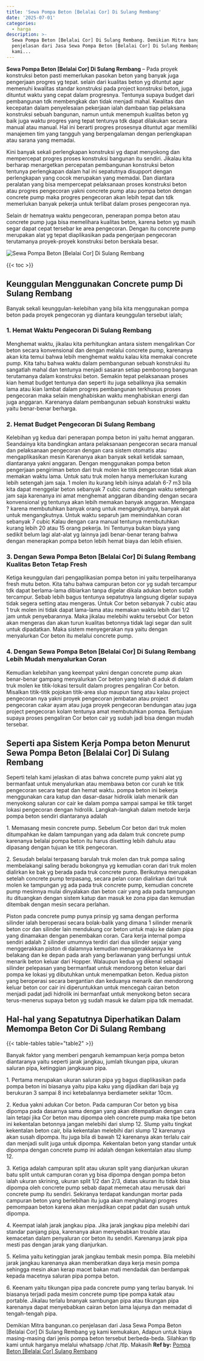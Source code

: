```yaml
---
title: 'Sewa Pompa Beton [Belalai Cor] Di Sulang Rembang'
date: '2025-07-01'
categories:
  - harga
description: >-
  Sewa Pompa Beton [Belalai Cor] Di Sulang Rembang. Demikian Mitra bangunan.co
  penjelasan dari Jasa Sewa Pompa Beton [Belalai Cor] Di Sulang Rembang yg
  kami...
---
```


**Sewa Pompa Beton \[Belalai Cor\] Di Sulang Rembang** – Pada proyek konstruksi beton pasti memerlukan pasokan beton yang banyak juga pengerjaan progres yg tepat. selain dari kualitas beton yg dituntut agar memenuhi kwalitas standar konstruksi pada project konstruksi beton, juga dituntut waktu yang cepat dalam progresnya. Tentunya supaya budget dari pembangunan tdk membengkak dan tidak menjadi mahal. Kwalitas dan kecepatan dalam penyelesaian pekerjaan ialah dambaan tiap pelaksana konstruksi sebuah bangunan, namun untuk menempuh kualitas beton yg baik juga waktu progres yang tepat tentunya tdk dapat dilakukan secara manual atau manual. Hal ini berarti progres prosesnya dituntut agar memiliki manajemen tim yang tangguh yang berpengalaman dengan perlengkapan atau sarana yang memadai.

Kini banyak sekali perlengkapan konstruksi yg dapat menyokong dan mempercepat progres proses konstruksi bangunan itu sendiri. Jikalau kita berharap menargetkan percepatan pembangunan konstruksi beton tentunya perlengkapan dalam hal ini sepatutnya disupport dengan perlengkapan yang cocok merupakan yang memadai. Dan diantara peralatan yang bisa mempercepat pelaksanaan proses konstruksi beton atau progres pengecoran yakni concrete pump atau pompa beton dengan concrete pump maka progres pengecoran akan lebih tepat dan tdk memerlukan banyak pekerja untuk terlibat dalam proses pengecoran nya.

Selain dr hematnya waktu pengecoran, penerapan pompa beton atau concrete pump juga bisa memelihara kualitas beton, karena beton yg masih segar dapat cepat tersebar ke area pengecoran. Dengan itu concrete pump merupakan alat yg tepat diaplikasikan pada pengerjaan pengecoran terutamanya proyek-proyek konstruksi beton berskala besar.

![Sewa Pompa Beton [Belalai Cor] Di Sulang Rembang](/images/sewa-concrete-pump-39.png)

{{< toc >}}

## Keunggulan Menggunakan Concrete pump Di Sulang Rembang

Banyak sekali keunggulan-kelebihan yang bila kita menggunakan pompa beton pada proyek pengecoran yg diantara keunggulan tersebut ialah;

### 1\. Hemat Waktu Pengecoran Di Sulang Rembang

Menghemat waktu, jikalau kita perhitungkan antara sistem mengalirkan Cor beton secara konvensional dan dengan melalui concrete pump, karenanya akan kita temui bahwa lebih menghemat waktu kalau kita memakai concrete pump. Kita tahu bahwa waktu dalam pembangunan sebuah konstruksi itu sangatlah mahal dan tentunya menjadi sasaran setiap pemborong bangunan terutamanya dalam konstruksi beton. Semakin tepat pelaksanaan proses kian hemat budget tentunya dan seperti itu juga sebaliknya jika semakin lama atau kian lambat dalam progres pembangunan terkhusus proses pengecoran maka selain menghabiskan waktu menghabiskan energi dan juga anggaran. Karenanya dalam pembangunan sebuah konstruksi waktu yaitu benar-benar berharga.

### 2\. Hemat Budget Pengecoran Di Sulang Rembang

Kelebihan yg kedua dari penerapan pompa beton ini yaitu hemat anggaran. Seandainya kita bandingkan antara pelaksanaan pengecoran secara manual dan pelaksanaan pengecoran dengan cara sistem otomatis atau mengaplikasikan mesin Karenanya akan banyak sekali ketidak samaan, diantaranya yakni anggaran. Dengan menggunakan pompa beton pengerjaan pengiriman beton dari truk molen ke titik pengecoran tidak akan memakan waktu lama. Untuk satu truk molen hanya memerlukan kurang lebih setengah jam saja. 1 molen itu kurang lebih isinya adalah 6-7 m3 bila kita dapat menggelar beton sebanyak 7 cubic cuma dengan waktu setengah jam saja karenanya ini amat menghemat anggaran dibanding dengan secara konvensional yg tentunya akan lebih memakan banyak anggaran. Mengapa ? karena membutuhkan banyak orang untuk mengangkutnya, banyak alat untuk mengangkutnya. Untuk waktu separuh jam memindahkan coran sebanyak 7 cubic Kalau dengan cara manual tentunya membutuhkan kurang lebih 20 atau 15 orang pekerja. Ini Tentunya bukan biaya yang sedikit belum lagi alat-alat yg lainnya jadi benar-benar terang bahwa dengan menerapkan pompa beton lebih hemat biaya dan lebih efisien.

### 3\. Dengan Sewa Pompa Beton \[Belalai Cor\] Di Sulang Rembang Kualitas Beton Tetap Fresh

Ketiga keunggulan dari pengaplikasian pompa beton ini yaitu terpeliharanya fresh mutu beton. Kita tahu bahwa campuran beton cor yg sudah tercampur tdk dapat berlama-lama dibiarkan tanpa digelar dikala adukan beton sudah tercampur. Sebab lebih bagus tentunya sepatutnya langsung digelar supaya tidak segera setting atau mengeras. Untuk Cor beton sebanyak 7 cubic atau 1 truk molen ini tidak dapat lama-lama atau memakan waktu lebih dari 1/2 jam untuk penyebarannya. Maka jikalau melebihi waktu tersebut Cor beton akan mengeras dan akan turun kualitas betonnya tidak lagi segar dan sulit untuk dipadatkan. Maka sistem menyegerakan nya yaitu dengan menyalurkan Cor beton itu melalui concrete pump.

### 4\. Dengan Sewa Pompa Beton \[Belalai Cor\] Di Sulang Rembang Lebih Mudah menyalurkan Coran

Kemudian kelebihan yang keempat yakni dengan concrete pump akan benar-benar gampang menyalurkan Cor beton yang telah di aduk di dalam truk molen ke titik-lokasi tersulit dalam progres pengaliran Cor beton. Misalkan titik-titik pojokan titik-area slup maupun tiang atau kalau project pengecoran nya yakni proyek pengecoran jembatan atau project pengecoran cakar ayam atau juga proyek pengecoran bendungan atau juga project pengecoran kolam tentunya amat membutuhkan pompa. Bertujuan supaya proses pengaliran Cor beton cair yg sudah jadi bisa dengan mudah tersebar.

## Seperti apa Sistem Kerja Pompa beton Menurut Sewa Pompa Beton \[Belalai Cor\] Di Sulang Rembang

Seperti telah kami jelaskan di atas bahwa concrete pump yakni alat yg bermanfaat untuk menyalurkan atau membawa beton cor curah ke titik pengecoran secara tepat dan hemat waktu. pompa beton ini bekerja menggunakan cara katup dan dasar-dasar hidrolik ialah menarik dan menyokong saluran cor cair ke dalam pompa sampai sampai ke titik target lokasi pengecoran dengan hidrolik. Langkah-langkah dalam metode kerja pompa beton sendiri diantaranya adalah

1\. Memasang mesin concrete pump. Sebelum Cor beton dari truk molen ditumpahkan ke dalam tampungan yang ada dalam truk concrete pump karenanya belalai pompa beton itu harus disetting lebih dahulu atau dipasang dengan tujuan ke titik pengecoran.

2\. Sesudah belalai terpasang barulah truk molen dan truk pompa saling membelakangi saling beradu bokongnya yg kemudian coran dari truk molen dialirkan ke bak yg berada pada truk concrete pump. Berikutnya merupakan setelah concrete pump terpasang, secara pelan coran dialirkan dari truk molen ke tampungan yg ada pada truk concrete pump, kemudian concrete pump mesinnya mulai dinyalakan dan beton cair yang ada pada tampungan itu dituangkan dengan sistem katup dan masuk ke zona pipa dan kemudian ditembak dengan mesin secara perlahan.

Piston pada concrete pump punya prinsip yg sama dengan performa silinder ialah beroperasi secara bolak-balik yang dimana 1 silinder menarik beton cor dan silinder lain mendukung cor beton untuk maju ke dalam pipa yang dinamakan dengan penembakan coran. Cara kerja internal pompa sendiri adalah 2 silinder umumnya terdiri dari dua silinder sejajar yang menggerakkan piston di dalamnya kemudian menggerakkannya ke belakang dan ke depan pada arah yang berlawanan yang berfungsi untuk menarik beton keluar dari Hopper. Walaupun kedua yg dikenal sebagai silinder pelepasan yang bermanfaat untuk mendorong beton keluar dari pompa ke lokasi yg dibutuhkan untuk menempatkan beton. Kedua piston yang beroperasi secara bergantian dan keduanya menarik dan mendorong keluar beton cor cair ini diperuntukkan untuk mencegah cairan beton menjadi padat jadi hidrolik ini bermanfaat untuk menyokong beton secara terus-menerus supaya beton yg sudah masuk ke dalam pipa tdk memadat.

## Hal-hal yang Sepatutnya Diperhatikan Dalam Memompa Beton Cor Di Sulang Rembang

{{< table-tables table="table2" >}}

Banyak faktor yang memberi pengaruh kemampuan kerja pompa beton diantaranya yaitu seperti jarak jangkau, jumlah tikungan pipa, ukuran saluran pipa, ketinggian jangkauan pipa.

1\. Pertama merupakan ukuran saluran pipa yg bagus diaplikasikan pada pompa beton ini biasanya yaitu pipa kaku yang dijadikan dari baja yg berukuran 3 sampai 8 inci ketebalannya berdiameter sekitar 10cm.

2\. Kedua yakni adukan Cor beton. Pada campuran Cor beton yg bisa dipompa pada dasarnya sama dengan yang akan ditempatkan dengan cara lain tetapi jika Cor beton mau dipompa oleh concrete pump maka tipe beton ini kekentalan betonnya jangan melebihi dari slump 12. Slump yaitu tingkat kekentalan beton cair, bila kekentalan melebihi dari slump 12 karenanya akan susah dipompa. Itu juga bila di bawah 12 karenanya akan terlalu cair dan menjadi sulit juga untuk dipompa. Kekentalan beton yang standar untuk dipompa dengan concrete pump ini adalah dengan kekentalan atau slump 12.

3\. Ketiga adalah campuran split atau ukuran split yang dianjurkan ukuran batu split untuk campuran coran yg bisa dipompa dengan pompa beton ialah ukuran skrining, ukuran split 1/2 dan 2/3, diatas ukuran itu tidak bisa dipompa oleh concrete pump sebab dapat memecah atau merusak dari concrete pump itu sendiri. Sekiranya terdapat kandungan mortar pada campuran beton yang berlebihan itu juga akan menghalangi progres pemompaan beton karena akan menjadikan cepat padat dan susah untuk dipompa.

4\. Keempat ialah jarak jangkau pipa. Jika jarak jangkau pipa melebihi dari standar panjang pipa, karenanya akan menyebabkan trouble atau kemacetan dalam penyaluran cor beton itu sendiri. Karenanya jarak pipa mesti pas dengan jarak yang dianjurkan.

5\. Kelima yaitu ketinggian jarak jangkau tembak mesin pompa. Bila melebihi jarak jangkau karenanya akan memberatkan daya kerja mesin pompa sehingga mesin akan kerap macet bakan mati mendadak dan berdampak kepada macetnya saluran pipa pompa beton.

6\. Keenam yaitu tikungan pipa pada concrete pump yang terlau banyak. Ini biasanya terjadi pada mesim concrete pump tipe pompa katak atau portable. Jikalau terlalu bnanyak sambungan pipa atau tikungan pipa karenanya dapat menyebabkan cairan beton lama lajunya dan memadat di tengah-tengah pipa.

Demikian Mitra bangunan.co penjelasan dari Jasa Sewa Pompa Beton \[Belalai Cor\] Di Sulang Rembang yg kami kemukakan, Adapun untuk biaya masing-masing dari jenis pompa beton tersebut berbeda-beda. Silahkan tlp kami untuk harganya melalui whatsapp /chat /tlp. Makasih
**Ref by:** [Pompa Beton [Belalai Cor] Sulang Rembang](https://id.wikipedia.org/wiki/Pompa)

